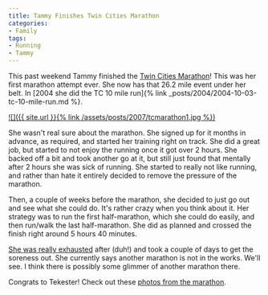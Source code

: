 ```yaml
---
title: Tammy Finishes Twin Cities Marathon
categories:
- Family
tags:
- Running
- Tammy
---
```


This past weekend Tammy finished the [Twin Cities Marathon](http://www.mtcmarathon.org/)! This was her first marathon attempt ever. She now has that 26.2 mile event under her belt. In [2004 she did the TC 10 mile run]{% link _posts/2004/2004-10-03-tc-10-mile-run.md %}.

[![]({{ site.url }}{% link /assets/posts/2007/tcmarathon1.jpg %})](http://www.mtcmarathon.org/)

She wasn't real sure about the marathon. She signed up for it months in advance, as required, and started her training right on track. She did a great job, but started to not enjoy the running once it got over 2 hours. She backed off a bit and took another go at it, but still just found that mentally after 2 hours she was sick of running. She started to really not like running, and rather than hate it entirely decided to remove the pressure of the marathon.

Then, a couple of weeks before the marathon, she decided to just go out and see what she could do. It's rather crazy when you think about it. Her strategy was to run the first half-marathon, which she could do easily, and then run/walk the last half-marathon. She did as planned and crossed the finish right around 5 hours 40 minutes.

[She was really exhausted](http://thingelstad.com/s/photos/album/72157602307308086/photo/1511092632/TC-Marathon-2007-20071007-140515-3085jpg.html) after (duh!) and took a couple of days to get the soreness out. She currently says another marathon is not in the works. We'll see. I think there is possibly some glimmer of another marathon there.

Congrats to Tekester! Check out these [photos from the marathon](http://thingelstad.com/s/photos/album/72157602307308086/TC-Marathon-2007.html).
